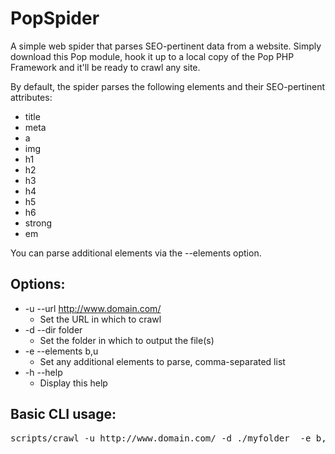 PopSpider
=========

A simple web spider that parses SEO-pertinent data from a website.
Simply download this Pop module, hook it up to a local copy of the
Pop PHP Framework and it'll be ready to crawl any site.

By default, the spider parses the following elements and their
SEO-pertinent attributes:
* title
* meta
* a
* img
* h1
* h2
* h3
* h4
* h5
* h6
* strong
* em

You can parse additional elements via the --elements option.

Options:
--------
* -u --url http://www.domain.com/
    - Set the URL in which to crawl
* -d --dir folder
    - Set the folder in which to output the file(s)
* -e --elements b,u
    - Set any additional elements to parse, comma-separated list
* -h --help
    - Display this help

Basic CLI usage:
----------------
<pre>
scripts/crawl -u http://www.domain.com/ -d ./myfolder  -e b,u
</pre>
